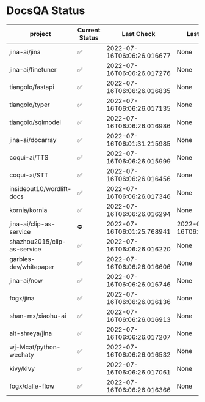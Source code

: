 # DocsQA Status
|          project          |Current Status|        Last Check        |      Last Downtime       |
|---------------------------|--------------|--------------------------|--------------------------|
|jina-ai/jina               |✅            |2022-07-16T06:06:26.016677|None                      |
|jina-ai/finetuner          |✅            |2022-07-16T06:06:26.017276|None                      |
|tiangolo/fastapi           |✅            |2022-07-16T06:06:26.016835|None                      |
|tiangolo/typer             |✅            |2022-07-16T06:06:26.017135|None                      |
|tiangolo/sqlmodel          |✅            |2022-07-16T06:06:26.016986|None                      |
|jina-ai/docarray           |✅            |2022-07-16T06:01:31.215985|None                      |
|coqui-ai/TTS               |✅            |2022-07-16T06:06:26.015999|None                      |
|coqui-ai/STT               |✅            |2022-07-16T06:06:26.016456|None                      |
|insideout10/wordlift-docs  |✅            |2022-07-16T06:06:26.017346|None                      |
|kornia/kornia              |✅            |2022-07-16T06:06:26.016294|None                      |
|jina-ai/clip-as-service    |⛔️           |2022-07-16T06:01:25.768941|2022-07-16T06:01:25.768925|
|shazhou2015/clip-as-service|✅            |2022-07-16T06:06:26.016220|None                      |
|garbles-dev/whitepaper     |✅            |2022-07-16T06:06:26.016606|None                      |
|jina-ai/now                |✅            |2022-07-16T06:06:26.016746|None                      |
|fogx/jina                  |✅            |2022-07-16T06:06:26.016136|None                      |
|shan-mx/xiaohu-ai          |✅            |2022-07-16T06:06:26.016913|None                      |
|alt-shreya/jina            |✅            |2022-07-16T06:06:26.017207|None                      |
|wj-Mcat/python-wechaty     |✅            |2022-07-16T06:06:26.016532|None                      |
|kivy/kivy                  |✅            |2022-07-16T06:06:26.017061|None                      |
|fogx/dalle-flow            |✅            |2022-07-16T06:06:26.016366|None                      |
